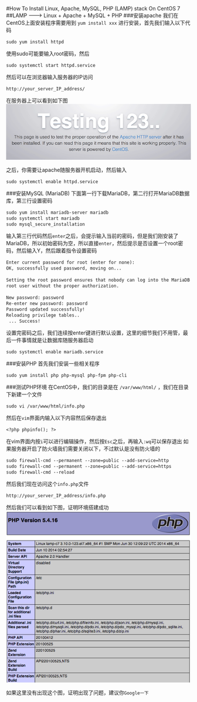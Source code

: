 #How To Install Linux, Apache, MySQL, PHP (LAMP) stack On CentOS 7
##LAMP ---> Linux + Apache + MySQL + PHP
###安装apache
我们在CentOS上面安装程序需要用到 `yum install xxx` 进行安装，首先我们输入以下代码
<pre><code>sudo yum install httpd</code></pre>
使用sudo可能要输入root密码，然后
<pre><code>sudo systemctl start httpd.service</code></pre>
然后可以在浏览器输入服务器的IP访问
<pre><code>http://your_server_IP_address/</code></pre>
在服务器上可以看到如下图
![default_apache](https://raw.githubusercontent.com/lvchengli/lvchengli.github.io/master/markdown/img/default_apache.png)

之后，你需要让apache随服务器开机启动，然后输入
<pre><code>sudo systemctl enable httpd.service</code></pre>
###安装MySQL (MariaDB)
下面第一行下载MariaDB，第二行打开MariaDB数据库，第三行设置密码
<pre><code>sudo yum install mariadb-server mariadb
sudo systemctl start mariadb
sudo mysql_secure_installation
</code></pre>
输入第三行代码然后`enter`之后，会提示输入当前的密码，但是我们刚安装了MariaDB，所以初始密码为空，所以直接`enter`，然后提示是否设置一个root密码，然后输入Y，然后跟着指令设置密码
<pre><code>Enter current password for root (enter for none):
OK, successfully used password, moving on...

Setting the root password ensures that nobody can log into the MariaDB
root user without the proper authorization.

New password: password
Re-enter new password: password
Password updated successfully!
Reloading privilege tables..
 ... Success!</code></pre>
设置完密码之后，我们连续按enter键进行默认设置，这里的细节我们不用管，最后一件事情就是让数据库随服务器启动
<pre><code>sudo systemctl enable mariadb.service</code></pre>
###安装PHP
首先我们安装一些相关程序
<pre><code>sudo yum install php php-mysql php-fpm php-cli</code></pre>
###测试PHP环境
在CentOS中，我们的目录是在 `/var/www/html/` ，我们在目录下新建一个文件
<pre><code>sudo vi /var/www/html/info.php</code></pre>
然后在`vim`界面内输入以下内容然后保存退出
<pre><code>&lt;?php phpinfo(); ?&gt;</code></pre>
在vim界面内按`i`可以进行编辑操作，然后按`Esc`之后，再输入`:wq`可以保存退出
如果服务器开启了防火墙我们需要关闭以下，不过默认是没有防火墙的
<pre><code>sudo firewall-cmd --permanent --zone=public --add-service=http 
sudo firewall-cmd --permanent --zone=public --add-service=https
sudo firewall-cmd --reload</code></pre>
然后我们现在访问这个`info.php`文件
<pre><code>http://your_server_IP_address/info.php</code></pre>
然后我们可以看到如下图，证明环境搭建成功
![default_php](https://raw.githubusercontent.com/lvchengli/lvchengli.github.io/master/markdown/img/default_php.png)

如果这里没有出现这个图，证明出现了问题，建议你`Google一下`